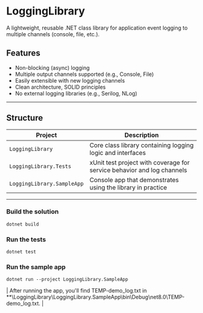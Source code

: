 # LoggingLibrary

A lightweight, reusable .NET class library for application event logging to multiple channels (console, file, etc.).

## Features

- Non-blocking (async) logging
- Multiple output channels supported (e.g., Console, File)
- Easily extensible with new logging channels
- Clean architecture, SOLID principles
- No external logging libraries (e.g., Serilog, NLog)

---

## Structure

| Project | Description |
|--------|-------------|
| `LoggingLibrary` | Core class library containing logging logic and interfaces |
| `LoggingLibrary.Tests` | xUnit test project with coverage for service behavior and log channels |
| `LoggingLibrary.SampleApp` | Console app that demonstrates using the library in practice |

---

### Build the solution

	dotnet build

###  Run the tests

	dotnet test

### Run the sample app

	dotnet run --project LoggingLibrary.SampleApp
	
| After running the app, you'll find TEMP-demo_log.txt in **\\LoggingLibrary\\LoggingLibrary.SampleApp\\bin\\Debug\\net8.0\\TEMP-demo_log.txt. |	